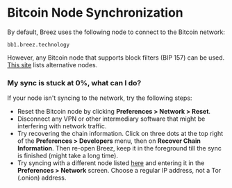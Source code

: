 # Bitcoin Node Synchronization

By default, Breez uses the following node to connect to the Bitcoin network:

<code>bb1.breez.technology</code>

However, any Bitcoin node that supports block filters (BIP 157) can be used.
[This site](https://bitnodes.io/nodes/?q=NODE_COMPACT_FILTERS) lists alternative nodes. 

### My sync is stuck at 0%, what can I do?
If your node isn't syncing to the network, try the following steps:
* Reset the Bitcoin node by clicking **Preferences > Network > Reset**. 
* Disconnect any VPN or other intermediary software that might be interfering with network traffic.
* Try recovering the chain information. Click on three dots at the top right of the **Preferences > Developers** menu, then on **Recover Chain Information**. Then re-open Breez, keep it in the foreground till the sync is finished (might take a long time).
* Try syncing with a different node listed [here](https://bitnodes.io/nodes/?q=NODE_COMPACT_FILTERS) and entering it in the **Preferences > Network** screen. Choose a regular IP address, not a Tor (.onion) address. 
